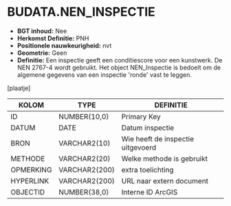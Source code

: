 ﻿# BUDATA.NEN_INSPECTIE

* __BGT inhoud:__ Nee
* __Herkomst Definitie:__ PNH
* __Positionele nauwkeurigheid:__ nvt
* __Geometrie:__ Geen
* __Definitie:__ Een inspectie geeft een conditiescore voor een kunstwerk. De NEN 2767-4 wordt gebruikt. Het object NEN_Inspectie is bedoelt om de algemene gegevens van een inspectie 'ronde' vast te leggen.

[plaatje]


|KOLOM                           	|TYPE          	|DEFINITIE|
|------                          	|----          	|-----    |
|ID                              	|NUMBER(10,0)  	|Primary Key|
|DATUM                           	|DATE          	|Datum inspectie|
|BRON                            	|VARCHAR2(10)  	|Wie heeft de inspectie uitgevoerd|
|METHODE                         	|VARCHAR2(20)  	|Welke methode is gebruikt|
|OPMERKING                       	|VARCHAR2(200) 	|extra toelichting|
|HYPERLINK                       	|VARCHAR2(200) 	|URL naar extern document|
|OBJECTID                        	|NUMBER(38,0)  	|Interne ID ArcGIS|


